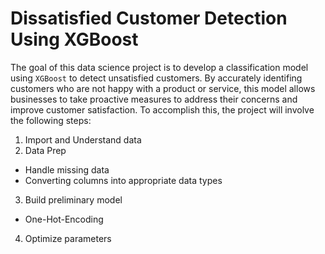 # Dissatisfied Customer Detection Using XGBoost

The goal of this data science project is to develop a classification model using `XGBoost` to detect unsatisfied customers. By accurately identifing customers who are not happy with a product or service, this model allows businesses to take proactive measures to address their concerns and improve customer satisfaction. To accomplish this, the project will involve the following steps:

1. Import and Understand data
2. Data Prep
  - Handle missing data
  - Converting columns into appropriate data types
3. Build preliminary model
  - One-Hot-Encoding
4. Optimize parameters
